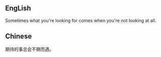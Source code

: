 ## EngLish
Sometimes what you're looking for comes when you're not looking at all.

## Chinese
期待的事总会不期而遇。
